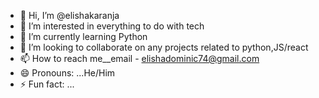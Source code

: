 - 👋 Hi, I’m @elishakaranja
- 👀 I’m interested in everything to do with tech
- 🌱 I’m currently learning Python 
- 💞️ I’m looking to collaborate on any projects related to python,JS/react
- 📫 How to reach me__email - elishadominic74@gmail.com
- 😄 Pronouns: ...He/Him
- ⚡ Fun fact: ...

<!---
elishakaranja/elishakaranja is a ✨ special ✨ repository because its `README.md` (this file) appears on your GitHub profile.
You can click the Preview link to take a look at your changes.
--->
